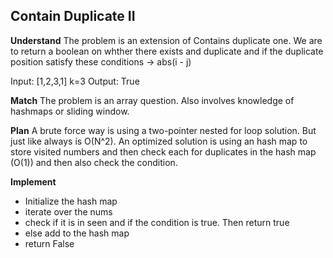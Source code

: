 ## Contain Duplicate II 
**Understand**
The problem is an extension of Contains duplicate one. We are to return a boolean on whther there exists and duplicate and if the duplicate position satisfy these conditions -> abs(i - j)

Input: [1,2,3,1] k=3
Output: True

**Match**
The problem is an array question. Also involves knowledge of hashmaps or sliding window.

**Plan**
A brute force way is using a two-pointer nested for loop solution. But just like always is O(N^2). 
An optimized solution is using an hash map to store visited numbers and then check each for duplicates in the hash map (O(1)) and then also check the condition.

**Implement**
- Initialize the hash map
- iterate over the nums
- check if it is in seen and if the condition is true. Then return true
- else add to the hash map
- return False